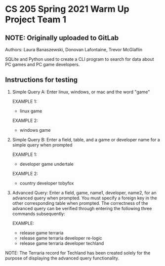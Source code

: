 # CS 205 Spring 2021 Warm Up Project Team 1
## NOTE: Originally uploaded to GitLab
Authors: Laura Banaszewski, Donovan Lafontaine, Trevor McGlaflin

SQLite and Python used to create a CLI program to search for data about PC games and PC game developers. 

## Instructions for testing

1. Simple Query A: Enter linux, windows, or mac and the word "game"

    EXAMPLE 1:
    - linux game
    
    EXAMPLE 2:
    - windows game
    
2. Simple Query B: Enter a field, table, and a game or developer name for a simple query when prompted 

    EXAMPLE 1: 
    - developer game undertale

    EXAMPLE 2: 
    - country developer tobyfox
    
3. Advanced Query: Enter a field, game, name1, developer, name2, for an advanced query when prompted. You must specify a foreign key 
in the other corresponding table when prompted. The correctness of the advanced query can be verified through 
entering the following three commands subsequently: 

    EXAMPLE:
    - release game terraria
    - release game terraria developer re-logic
    - release game terraria developer techland

NOTE: The Terraria record for Techland has been created solely for the purpose of displaying the advanced query functionality. 
